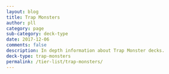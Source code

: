 ```yaml
---
layout: blog
title: Trap Monsters
author: pll
category: page
sub-category: deck-type
date: 2017-12-06
comments: false
description: In depth information about Trap Monster decks.
deck-type: trap-monsters
permalink: /tier-list/trap-monsters/ 
---
```








